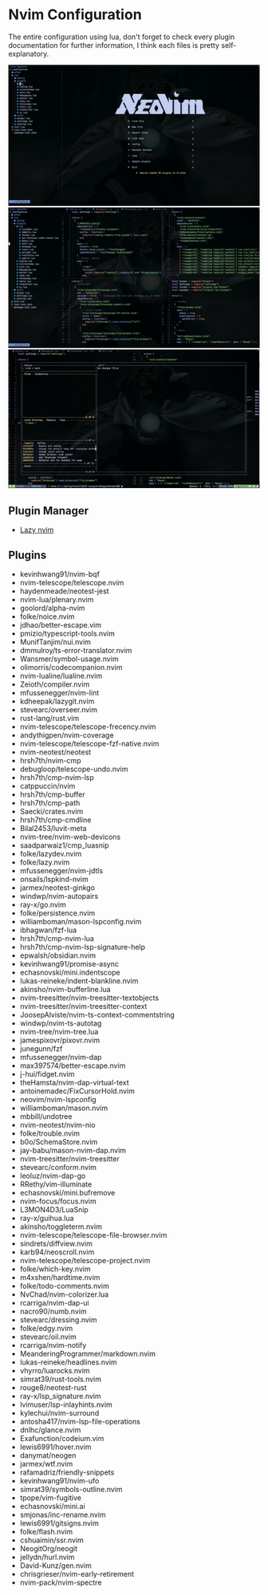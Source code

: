 # Nvim Configuration

The entire configuration using lua, don't forget to check every plugin
documentation for further information, I think each files is pretty self-explanatory.

![Base Image](./baseimage.png)
![Base Image](./splitscreen.png)
![Base Image](./lazygit.png)

## Plugin Manager

- [Lazy nvim](https://github.com/folke/lazy.nvim)

<!-- plugins:start -->

## Plugins

- kevinhwang91/nvim-bqf
- nvim-telescope/telescope.nvim
- haydenmeade/neotest-jest
- nvim-lua/plenary.nvim
- goolord/alpha-nvim
- folke/noice.nvim
- jdhao/better-escape.vim
- pmizio/typescript-tools.nvim
- MunifTanjim/nui.nvim
- dmmulroy/ts-error-translator.nvim
- Wansmer/symbol-usage.nvim
- olimorris/codecompanion.nvim
- nvim-lualine/lualine.nvim
- Zeioth/compiler.nvim
- mfussenegger/nvim-lint
- kdheepak/lazygit.nvim
- stevearc/overseer.nvim
- rust-lang/rust.vim
- nvim-telescope/telescope-frecency.nvim
- andythigpen/nvim-coverage
- nvim-telescope/telescope-fzf-native.nvim
- nvim-neotest/neotest
- hrsh7th/nvim-cmp
- debugloop/telescope-undo.nvim
- hrsh7th/cmp-nvim-lsp
- catppuccin/nvim
- hrsh7th/cmp-buffer
- hrsh7th/cmp-path
- Saecki/crates.nvim
- hrsh7th/cmp-cmdline
- Bilal2453/luvit-meta
- nvim-tree/nvim-web-devicons
- saadparwaiz1/cmp_luasnip
- folke/lazydev.nvim
- folke/lazy.nvim
- mfussenegger/nvim-jdtls
- onsails/lspkind-nvim
- jarmex/neotest-ginkgo
- windwp/nvim-autopairs
- ray-x/go.nvim
- folke/persistence.nvim
- williamboman/mason-lspconfig.nvim
- ibhagwan/fzf-lua
- hrsh7th/cmp-nvim-lua
- hrsh7th/cmp-nvim-lsp-signature-help
- epwalsh/obsidian.nvim
- kevinhwang91/promise-async
- echasnovski/mini.indentscope
- lukas-reineke/indent-blankline.nvim
- akinsho/nvim-bufferline.lua
- nvim-treesitter/nvim-treesitter-textobjects
- nvim-treesitter/nvim-treesitter-context
- JoosepAlviste/nvim-ts-context-commentstring
- windwp/nvim-ts-autotag
- nvim-tree/nvim-tree.lua
- jamespixovr/pixovr.nvim
- junegunn/fzf
- mfussenegger/nvim-dap
- max397574/better-escape.nvim
- j-hui/fidget.nvim
- theHamsta/nvim-dap-virtual-text
- antoinemadec/FixCursorHold.nvim
- neovim/nvim-lspconfig
- williamboman/mason.nvim
- mbbill/undotree
- nvim-neotest/nvim-nio
- folke/trouble.nvim
- b0o/SchemaStore.nvim
- jay-babu/mason-nvim-dap.nvim
- nvim-treesitter/nvim-treesitter
- stevearc/conform.nvim
- leoluz/nvim-dap-go
- RRethy/vim-illuminate
- echasnovski/mini.bufremove
- nvim-focus/focus.nvim
- L3MON4D3/LuaSnip
- ray-x/guihua.lua
- akinsho/toggleterm.nvim
- nvim-telescope/telescope-file-browser.nvim
- sindrets/diffview.nvim
- karb94/neoscroll.nvim
- nvim-telescope/telescope-project.nvim
- folke/which-key.nvim
- m4xshen/hardtime.nvim
- folke/todo-comments.nvim
- NvChad/nvim-colorizer.lua
- rcarriga/nvim-dap-ui
- nacro90/numb.nvim
- stevearc/dressing.nvim
- folke/edgy.nvim
- stevearc/oil.nvim
- rcarriga/nvim-notify
- MeanderingProgrammer/markdown.nvim
- lukas-reineke/headlines.nvim
- vhyrro/luarocks.nvim
- simrat39/rust-tools.nvim
- rouge8/neotest-rust
- ray-x/lsp_signature.nvim
- lvimuser/lsp-inlayhints.nvim
- kylechui/nvim-surround
- antosha417/nvim-lsp-file-operations
- dnlhc/glance.nvim
- Exafunction/codeium.vim
- lewis6991/hover.nvim
- danymat/neogen
- jarmex/wtf.nvim
- rafamadriz/friendly-snippets
- kevinhwang91/nvim-ufo
- simrat39/symbols-outline.nvim
- tpope/vim-fugitive
- echasnovski/mini.ai
- smjonas/inc-rename.nvim
- lewis6991/gitsigns.nvim
- folke/flash.nvim
- cshuaimin/ssr.nvim
- NeogitOrg/neogit
- jellydn/hurl.nvim
- David-Kunz/gen.nvim
- chrisgrieser/nvim-early-retirement
- nvim-pack/nvim-spectre

<!-- plugins:end -->

